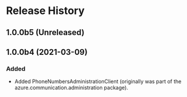 # Release History

## 1.0.0b5 (Unreleased)


## 1.0.0b4 (2021-03-09)

### Added
- Added PhoneNumbersAdministrationClient (originally was part of the azure.communication.administration package).



<!-- LINKS -->
[read_me]: https://github.com/Azure/azure-sdk-for-python/blob/master/sdk/communication/azure-communication-phonenumbers/README.md
[documentation]: https://docs.microsoft.com/azure/communication-services/quickstarts/access-tokens?pivots=programming-language-python
